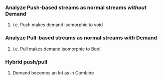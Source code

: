 ### Analyze Push-based streams as normal streams _without_ Demand

1. i.e. Push makes demand isomorphic to void
 
### Analyze Pull-based streams as normal streams _with_ Demand 

1. i.e. Pull makes demand isomorphic to Bool

### Hybrid push/pull 

1. Demand becomes an Int as in Combine
